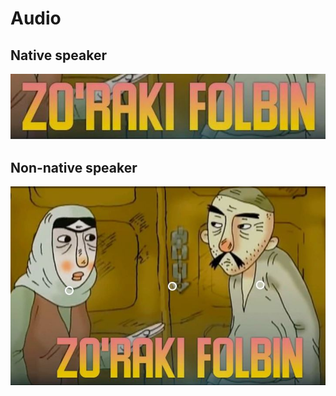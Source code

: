 # Audio

## Native speaker

!["Zo'raki folbin" ertagi](../images/audio2.JPG "Zo'raki Folbin audiosini tinglang.")

## Non-native speaker


!["Zo'raki folbin" ertagi](../images/audio1.jpg "Zo'raki Folbin audiosini tinglang.")

<!-- ![Audio 1](../audio/audio_only.m4a "Audio 1") -->
